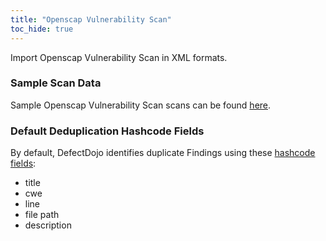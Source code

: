 ```yaml
---
title: "Openscap Vulnerability Scan"
toc_hide: true
---
```

Import Openscap Vulnerability Scan in XML formats.

### Sample Scan Data
Sample Openscap Vulnerability Scan scans can be found [here](https://github.com/DefectDojo/django-DefectDojo/tree/master/unittests/scans/openscap).

### Default Deduplication Hashcode Fields
By default, DefectDojo identifies duplicate Findings using these [hashcode fields](https://docs.defectdojo.com/en/working_with_findings/finding_deduplication/about_deduplication/):

- title
- cwe
- line
- file path
- description
